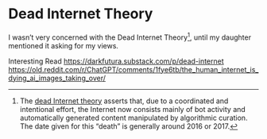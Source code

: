 # Dead Internet Theory

I wasn’t very concerned with the Dead Internet Theory[^deadInternettheory], until my daughter mentioned it asking for my views.

[^deadInternettheory]: The [dead Internet theory](https://en.wikipedia.org/wiki/Dead_Internet_theory) asserts that, due to a coordinated and intentional effort, the Internet now consists mainly of bot activity and automatically generated content manipulated by algorithmic curation. The date given for this “death” is generally around 2016 or 2017.

Interesting Read
https://darkfutura.substack.com/p/dead-internet
https://old.reddit.com/r/ChatGPT/comments/1fye6tb/the_human_internet_is_dying_ai_images_taking_over/
